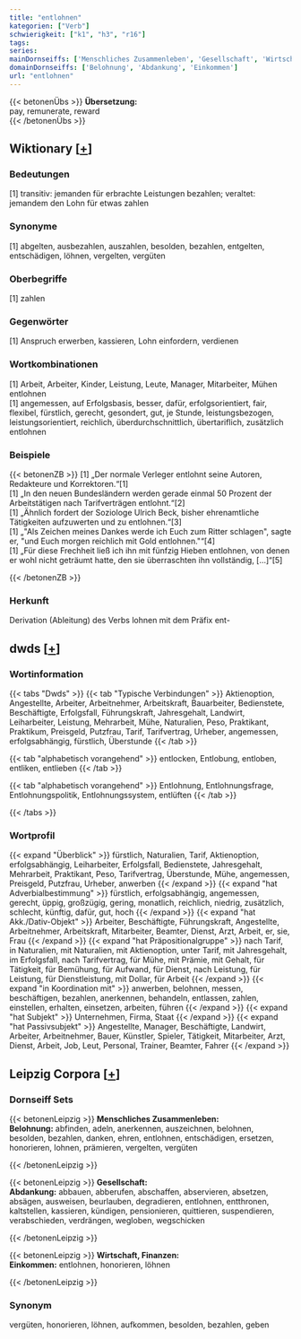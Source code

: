 ```yaml
---
title: "entlohnen"
kategorien: ["Verb"]
schwierigkeit: ["k1", "h3", "r16"]
tags:
series:
mainDornseiffs: ['Menschliches Zusammenleben', 'Gesellschaft', 'Wirtschaft, Finanzen']
domainDornseiffs: ['Belohnung', 'Abdankung', 'Einkommen']
url: "entlohnen"
---
```


{{< betonenÜbs >}}
**Übersetzung:**  
pay, remunerate, reward  
{{< /betonenÜbs >}}

## Wiktionary [[+](https://de.wiktionary.org/wiki/entlohnen)]

### Bedeutungen
[1] transitiv: jemanden für erbrachte Leistungen bezahlen; veraltet: jemandem den Lohn für etwas zahlen  

### Synonyme
[1] abgelten, ausbezahlen, auszahlen, besolden, bezahlen, entgelten, entschädigen, löhnen, vergelten, vergüten  

### Oberbegriffe
[1] zahlen  

### Gegenwörter
[1] Anspruch erwerben, kassieren, Lohn einfordern, verdienen  

### Wortkombinationen
[1] Arbeit, Arbeiter, Kinder, Leistung, Leute, Manager, Mitarbeiter, Mühen entlohnen  
[1] angemessen, auf Erfolgsbasis, besser, dafür, erfolgsorientiert, fair, flexibel, fürstlich, gerecht, gesondert, gut, je Stunde, leistungsbezogen, leistungsorientiert, reichlich, überdurchschnittlich, übertariflich, zusätzlich entlohnen  

### Beispiele
{{< betonenZB >}}
[1] „Der normale Verleger entlohnt seine Autoren, Redakteure und Korrektoren.“[1]  
[1] „In den neuen Bundesländern werden gerade einmal 50 Prozent der Arbeitstätigen nach Tarifverträgen entlohnt.“[2]  
[1] „Ähnlich fordert der Soziologe Ulrich Beck, bisher ehrenamtliche Tätigkeiten aufzuwerten und zu entlohnen.“[3]  
[1] „"Als Zeichen meines Dankes werde ich Euch zum Ritter schlagen", sagte er, "und Euch morgen reichlich mit Gold entlohnen."“[4]  
[1] „Für diese Frechheit ließ ich ihn mit fünfzig Hieben entlohnen, von denen er wohl nicht geträumt hatte, den sie überraschten ihn vollständig, […]“[5]  

{{< /betonenZB >}}
### Herkunft
Derivation (Ableitung) des Verbs lohnen mit dem Präfix ent-  



## dwds [[+](https://www.dwds.de/wb/entlohnen)]

### Wortinformation
{{< tabs "Dwds" >}}
{{< tab "Typische Verbindungen" >}}
Aktienoption, Angestellte, Arbeiter, Arbeitnehmer, Arbeitskraft, Bauarbeiter, Bedienstete, Beschäftigte, Erfolgsfall, Führungskraft, Jahresgehalt, Landwirt, Leiharbeiter, Leistung, Mehrarbeit, Mühe, Naturalien, Peso, Praktikant, Praktikum, Preisgeld, Putzfrau, Tarif, Tarifvertrag, Urheber, angemessen, erfolgsabhängig, fürstlich, Überstunde
{{< /tab >}}

{{< tab "alphabetisch vorangehend" >}}
entlocken, Entlobung, entloben, entliken, entlieben
{{< /tab >}}

{{< tab "alphabetisch vorangehend" >}}
Entlohnung, Entlohnungsfrage, Entlohnungspolitik, Entlohnungssystem, entlüften
{{< /tab >}}

{{< /tabs >}}

### Wortprofil
{{< expand "Überblick" >}} fürstlich, Naturalien, Tarif, Aktienoption, erfolgsabhängig, Leiharbeiter, Erfolgsfall, Bedienstete, Jahresgehalt, Mehrarbeit, Praktikant, Peso, Tarifvertrag, Überstunde, Mühe, angemessen, Preisgeld, Putzfrau, Urheber, anwerben {{< /expand >}}
{{< expand "hat Adverbialbestimmung" >}} fürstlich, erfolgsabhängig, angemessen, gerecht, üppig, großzügig, gering, monatlich, reichlich, niedrig, zusätzlich, schlecht, künftig, dafür, gut, hoch {{< /expand >}}
{{< expand "hat Akk./Dativ-Objekt" >}} Arbeiter, Beschäftigte, Führungskraft, Angestellte, Arbeitnehmer, Arbeitskraft, Mitarbeiter, Beamter, Dienst, Arzt, Arbeit, er, sie, Frau {{< /expand >}}
{{< expand "hat Präpositionalgruppe" >}} nach Tarif, in Naturalien, mit Naturalien, mit Aktienoption, unter Tarif, mit Jahresgehalt, im Erfolgsfall, nach Tarifvertrag, für Mühe, mit Prämie, mit Gehalt, für Tätigkeit, für Bemühung, für Aufwand, für Dienst, nach Leistung, für Leistung, für Dienstleistung, mit Dollar, für Arbeit {{< /expand >}}
{{< expand "in Koordination mit" >}} anwerben, belohnen, messen, beschäftigen, bezahlen, anerkennen, behandeln, entlassen, zahlen, einstellen, erhalten, einsetzen, arbeiten, führen {{< /expand >}}
{{< expand "hat Subjekt" >}} Unternehmen, Firma, Staat {{< /expand >}}
{{< expand "hat Passivsubjekt" >}} Angestellte, Manager, Beschäftigte, Landwirt, Arbeiter, Arbeitnehmer, Bauer, Künstler, Spieler, Tätigkeit, Mitarbeiter, Arzt, Dienst, Arbeit, Job, Leut, Personal, Trainer, Beamter, Fahrer {{< /expand >}}

## Leipzig Corpora [[+](https://corpora.uni-leipzig.de/en/res?word=entlohnen&corpusId=deu_newscrawl-public_2018)]

### Dornseiff Sets
{{< betonenLeipzig >}}
**Menschliches Zusammenleben:**  
**Belohnung:** abfinden, adeln, anerkennen, auszeichnen, belohnen, besolden, bezahlen, danken, ehren, entlohnen, entschädigen, ersetzen, honorieren, lohnen, prämieren, vergelten, vergüten  

{{< /betonenLeipzig >}}


{{< betonenLeipzig >}}
**Gesellschaft:**  
**Abdankung:** abbauen, abberufen, abschaffen, abservieren, absetzen, absägen, ausweisen, beurlauben, degradieren, entlohnen, entthronen, kaltstellen, kassieren, kündigen, pensionieren, quittieren, suspendieren, verabschieden, verdrängen, wegloben, wegschicken  

{{< /betonenLeipzig >}}


{{< betonenLeipzig >}}
**Wirtschaft, Finanzen:**  
**Einkommen:** entlohnen, honorieren, löhnen  

{{< /betonenLeipzig >}}

### Synonym
vergüten, honorieren, löhnen, aufkommen, besolden, bezahlen, geben

